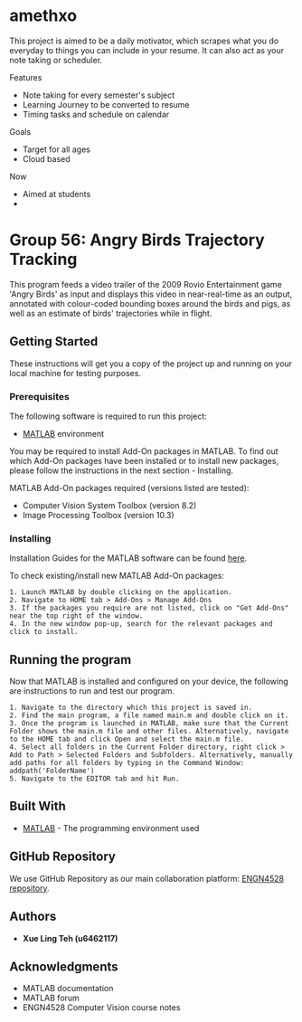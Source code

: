 # amethxo
This project is aimed to be a daily motivator, which scrapes what you do everyday to things you can include in your resume. It can also act as your note taking or scheduler.

Features
* Note taking for every semester's subject
* Learning Journey to be converted to resume
* Timing tasks and schedule on calendar

Goals
* Target for all ages
* Cloud based

Now
* Aimed at students
* 

# Group 56: Angry Birds Trajectory Tracking

This program feeds a video trailer of the 2009 Rovio Entertainment game 'Angry Birds' as input and displays this video in near-real-time as an output, annotated with colour-coded bounding boxes around the birds and pigs, as well as an estimate of birds' trajectories while in flight.

## Getting Started

These instructions will get you a copy of the project up and running on your local machine for testing purposes.

### Prerequisites

The following software is required to run this project:
* [MATLAB](https://au.mathworks.com/products/matlab.html) environment 

You may be required to install Add-On packages in MATLAB. To find out which Add-On packages have been installed or to install new packages, please follow the instructions in the next section - Installing. 

MATLAB Add-On packages required (versions listed are tested):
* Computer Vision System Toolbox (version 8.2)
* Image Processing Toolbox (version 10.3)

### Installing
Installation Guides for the MATLAB software can be found [here](https://au.mathworks.com/help/install/index.html?s_tid=srctitle).

To check existing/install new MATLAB Add-On packages:
```
1. Launch MATLAB by double clicking on the application.
2. Navigate to HOME tab > Add-Ons > Manage Add-Ons
3. If the packages you require are not listed, click on "Get Add-Ons" near the top right of the window.
4. In the new window pop-up, search for the relevant packages and click to install.
```

## Running the program
Now that MATLAB is installed and configured on your device, the following are instructions to run and test our program.
```
1. Navigate to the directory which this project is saved in. 
2. Find the main program, a file named main.m and double click on it. 
3. Once the program is launched in MATLAB, make sure that the Current Folder shows the main.m file and other files. Alternatively, navigate to the HOME tab and click Open and select the main.m file.
4. Select all folders in the Current Folder directory, right click > Add to Path > Selected Folders and Subfolders. Alternatively, manually add paths for all folders by typing in the Command Window: addpath('FolderName')
5. Navigate to the EDITOR tab and hit Run.
```

## Built With

* [MATLAB](https://au.mathworks.com/products/matlab.html) - The programming environment used

## GitHub Repository

We use GitHub Repository as our main collaboration platform: [ENGN4528 repository](https://github.com/u6462117/ENGN4528). 

## Authors
* **Xue Ling Teh (u6462117)**

## Acknowledgments

* MATLAB documentation
* MATLAB forum
* ENGN4528 Computer Vision course notes


